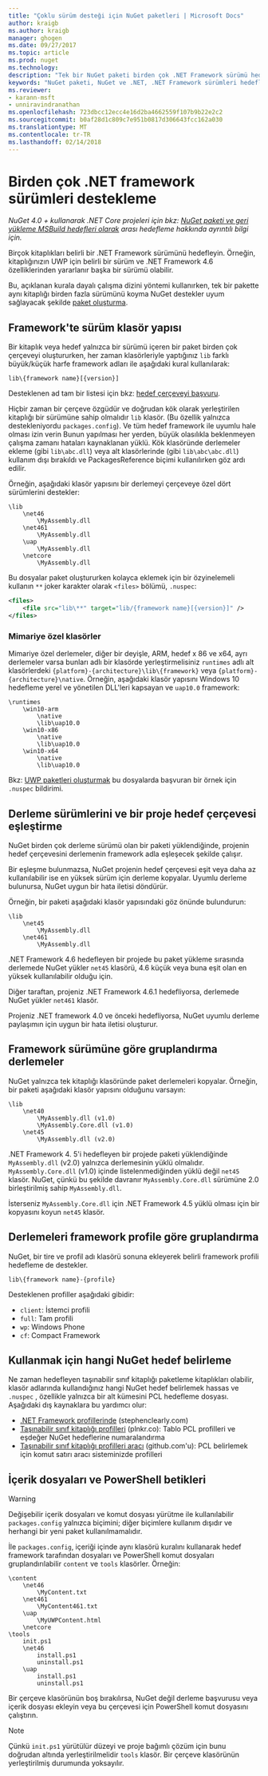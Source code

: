 ```yaml
---
title: "Çoklu sürüm desteği için NuGet paketleri | Microsoft Docs"
author: kraigb
ms.author: kraigb
manager: ghogen
ms.date: 09/27/2017
ms.topic: article
ms.prod: nuget
ms.technology: 
description: "Tek bir NuGet paketi birden çok .NET Framework sürümü hedeflemek için çeşitli yöntemler açıklaması."
keywords: "NuGet paketi, NuGet ve .NET, .NET Framework sürümleri hedefleme hedefleme çoklu çerçevelerine, NuGet paketi oluşturma"
ms.reviewer:
- karann-msft
- unniravindranathan
ms.openlocfilehash: 723dbcc12ecc4e16d2ba4662559f107b9b22e2c2
ms.sourcegitcommit: b0af28d1c809c7e951b0817d306643fcc162a030
ms.translationtype: MT
ms.contentlocale: tr-TR
ms.lasthandoff: 02/14/2018
---
```

# <a name="supporting-multiple-net-framework-versions"></a>Birden çok .NET framework sürümleri destekleme

*NuGet 4.0 + kullanarak .NET Core projeleri için bkz: [NuGet paketi ve geri yükleme MSBuild hedefleri olarak](../reference/msbuild-targets.md) arası hedefleme hakkında ayrıntılı bilgi için.*

Birçok kitaplıkları belirli bir .NET Framework sürümünü hedefleyin. Örneğin, kitaplığınızın UWP için belirli bir sürüm ve .NET Framework 4.6 özelliklerinden yararlanır başka bir sürümü olabilir.

Bu, açıklanan kurala dayalı çalışma dizini yöntemi kullanırken, tek bir pakette aynı kitaplığı birden fazla sürümünü koyma NuGet destekler uyum sağlayacak şekilde [paket oluşturma](../create-packages/creating-a-package.md#from-a-convention-based-working-directory).

## <a name="framework-version-folder-structure"></a>Framework'te sürüm klasör yapısı

Bir kitaplık veya hedef yalnızca bir sürümü içeren bir paket birden çok çerçeveyi oluştururken, her zaman klasörleriyle yaptığınız `lib` farklı büyük/küçük harfe framework adları ile aşağıdaki kural kullanılarak:

    lib\{framework name}[{version}]

Desteklenen ad tam bir listesi için bkz: [hedef çerçeveyi başvuru](../reference/target-frameworks.md#supported-frameworks).

Hiçbir zaman bir çerçeve özgüdür ve doğrudan kök olarak yerleştirilen kitaplığı bir sürümüne sahip olmalıdır `lib` klasör. (Bu özellik yalnızca destekleniyordu `packages.config`). Ve tüm hedef framework ile uyumlu hale olması izin verin Bunun yapılması her yerden, büyük olasılıkla beklenmeyen çalışma zamanı hataları kaynaklanan yüklü. Kök klasöründe derlemeler ekleme (gibi `lib\abc.dll`) veya alt klasörlerinde (gibi `lib\abc\abc.dll`) kullanım dışı bırakıldı ve PackagesReference biçimi kullanılırken göz ardı edilir.

Örneğin, aşağıdaki klasör yapısını bir derlemeyi çerçeveye özel dört sürümlerini destekler:

    \lib
        \net46
            \MyAssembly.dll
        \net461
            \MyAssembly.dll
        \uap
            \MyAssembly.dll
        \netcore
            \MyAssembly.dll

Bu dosyalar paket oluştururken kolayca eklemek için bir özyinelemeli kullanın `**` joker karakter olarak `<files>` bölümü, `.nuspec`:

```xml
<files>
    <file src="lib\**" target="lib/{framework name}[{version}]" />
</files>
```

### <a name="architecture-specific-folders"></a>Mimariye özel klasörler

Mimariye özel derlemeler, diğer bir deyişle, ARM, hedef x 86 ve x64, ayrı derlemeler varsa bunları adlı bir klasörde yerleştirmelisiniz `runtimes` adlı alt klasörlerdeki `{platform}-{architecture}\lib\{framework}` veya `{platform}-{architecture}\native`. Örneğin, aşağıdaki klasör yapısını Windows 10 hedefleme yerel ve yönetilen DLL'leri kapsayan ve `uap10.0` framework:

    \runtimes
        \win10-arm
            \native
            \lib\uap10.0
        \win10-x86
            \native
            \lib\uap10.0
        \win10-x64
            \native
            \lib\uap10.0

Bkz: [UWP paketleri oluşturmak](../guides/create-uwp-packages.md) bu dosyalarda başvuran bir örnek için `.nuspec` bildirimi.

## <a name="matching-assembly-versions-and-the-target-framework-in-a-project"></a>Derleme sürümlerini ve bir proje hedef çerçevesi eşleştirme

NuGet birden çok derleme sürümü olan bir paketi yüklendiğinde, projenin hedef çerçevesini derlemenin framework adla eşleşecek şekilde çalışır.

Bir eşleşme bulunmazsa, NuGet projenin hedef çerçevesi eşit veya daha az kullanılabilir ise en yüksek sürüm için derleme kopyalar. Uyumlu derleme bulunursa, NuGet uygun bir hata iletisi döndürür.

Örneğin, bir paketi aşağıdaki klasör yapısındaki göz önünde bulundurun:

    \lib
        \net45
            \MyAssembly.dll
        \net461
            \MyAssembly.dll

.NET Framework 4.6 hedefleyen bir projede bu paket yükleme sırasında derlemede NuGet yükler `net45` klasörü, 4.6 küçük veya buna eşit olan en yüksek kullanılabilir olduğu için.

Diğer taraftan, projeniz .NET Framework 4.6.1 hedefliyorsa, derlemede NuGet yükler `net461` klasör.

Projeniz .NET framework 4.0 ve önceki hedefliyorsa, NuGet uyumlu derleme paylaşımın için uygun bir hata iletisi oluşturur.

## <a name="grouping-assemblies-by-framework-version"></a>Framework sürümüne göre gruplandırma derlemeler

NuGet yalnızca tek kitaplığı klasöründe paket derlemeleri kopyalar. Örneğin, bir paketi aşağıdaki klasör yapısını olduğunu varsayın:

    \lib
        \net40
            \MyAssembly.dll (v1.0)
            \MyAssembly.Core.dll (v1.0)
        \net45
            \MyAssembly.dll (v2.0)

.NET Framework 4. 5'i hedefleyen bir projede paketi yüklendiğinde `MyAssembly.dll` (v2.0) yalnızca derlemesinin yüklü olmalıdır. `MyAssembly.Core.dll` (v1.0) içinde listelenmediğinden yüklü değil `net45` klasör. NuGet, çünkü bu şekilde davranır `MyAssembly.Core.dll` sürümüne 2.0 birleştirilmiş sahip `MyAssembly.dll`.

İsterseniz `MyAssembly.Core.dll` için .NET Framework 4.5 yüklü olması için bir kopyasını koyun `net45` klasör.

## <a name="grouping-assemblies-by-framework-profile"></a>Derlemeleri framework profile göre gruplandırma

NuGet, bir tire ve profil adı klasörü sonuna ekleyerek belirli framework profili hedefleme de destekler.

    lib\{framework name}-{profile}

Desteklenen profiller aşağıdaki gibidir:

- `client`: İstemci profili
- `full`: Tam profili
- `wp`: Windows Phone
- `cf`: Compact Framework

## <a name="determining-which-nuget-target-to-use"></a>Kullanmak için hangi NuGet hedef belirleme

Ne zaman hedefleyen taşınabilir sınıf kitaplığı paketleme kitaplıkları olabilir, klasör adlarında kullandığınız hangi NuGet hedef belirlemek hassas ve `.nuspec` , özellikle yalnızca bir alt kümesini PCL hedefleme dosyası. Aşağıdaki dış kaynaklara bu yardımcı olur:

- [.NET Framework profillerinde](http://blog.stephencleary.com/2012/05/framework-profiles-in-net.html) (stephenclearly.com)
- [Taşınabilir sınıf kitaplığı profilleri](http://embed.plnkr.co/03ck2dCtnJogBKHJ9EjY/preview) (plnkr.co): Tablo PCL profilleri ve eşdeğer NuGet hedeflerine numaralandırma
- [Taşınabilir sınıf kitaplığı profilleri aracı](https://github.com/StephenCleary/PortableLibraryProfiles) (github.com'u): PCL belirlemek için komut satırı aracı sisteminizde profilleri

## <a name="content-files-and-powershell-scripts"></a>İçerik dosyaları ve PowerShell betikleri

> [!Warning]
> Değişebilir içerik dosyaları ve komut dosyası yürütme ile kullanılabilir `packages.config` yalnızca biçimini; diğer biçimlere kullanım dışıdır ve herhangi bir yeni paket kullanılmamalıdır.

İle `packages.config`, içeriği içinde aynı klasörü kuralını kullanarak hedef framework tarafından dosyaları ve PowerShell komut dosyaları gruplandırılabilir `content` ve `tools` klasörler. Örneğin:

    \content
        \net46
            \MyContent.txt
        \net461
            \MyContent461.txt
        \uap
            \MyUWPContent.html
        \netcore
    \tools
        init.ps1
        \net46
            install.ps1
            uninstall.ps1
        \uap
            install.ps1
            uninstall.ps1

Bir çerçeve klasörünün boş bırakılırsa, NuGet değil derleme başvurusu veya içerik dosyası ekleyin veya bu çerçevesi için PowerShell komut dosyasını çalıştırın.

> [!Note]
> Çünkü `init.ps1` yürütülür düzeyi ve proje bağımlı çözüm için bunu doğrudan altında yerleştirilmelidir `tools` klasör. Bir çerçeve klasörünün yerleştirilmiş durumunda yoksayılır.
